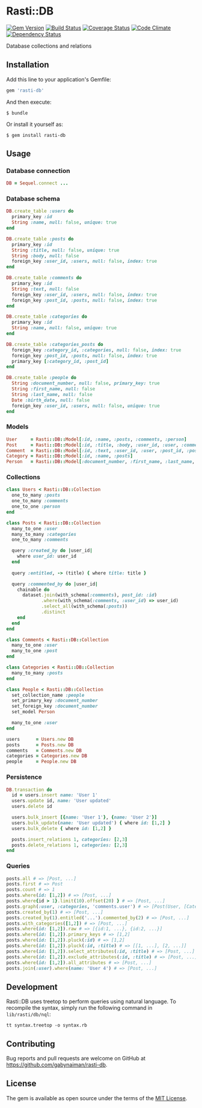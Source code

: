 # Rasti::DB

[![Gem Version](https://badge.fury.io/rb/rasti-db.svg)](https://rubygems.org/gems/rasti-db)
[![Build Status](https://travis-ci.org/gabynaiman/rasti-db.svg?branch=master)](https://travis-ci.org/gabynaiman/rasti-db)
[![Coverage Status](https://coveralls.io/repos/github/gabynaiman/rasti-db/badge.svg?branch=master)](https://coveralls.io/github/gabynaiman/rasti-db?branch=master)
[![Code Climate](https://codeclimate.com/github/gabynaiman/rasti-db.svg)](https://codeclimate.com/github/gabynaiman/rasti-db)
[![Dependency Status](https://gemnasium.com/gabynaiman/rasti-db.svg)](https://gemnasium.com/gabynaiman/rasti-db)

Database collections and relations

## Installation

Add this line to your application's Gemfile:

```ruby
gem 'rasti-db'
```

And then execute:

    $ bundle

Or install it yourself as:

    $ gem install rasti-db

## Usage

### Database connection

```ruby
DB = Sequel.connect ...
```

### Database schema

```ruby
DB.create_table :users do
  primary_key :id
  String :name, null: false, unique: true
end

DB.create_table :posts do
  primary_key :id
  String :title, null: false, unique: true
  String :body, null: false
  foreign_key :user_id, :users, null: false, index: true
end

DB.create_table :comments do
  primary_key :id
  String :text, null: false
  foreign_key :user_id, :users, null: false, index: true
  foreign_key :post_id, :posts, null: false, index: true
end

DB.create_table :categories do
  primary_key :id
  String :name, null: false, unique: true
end

DB.create_table :categories_posts do
  foreign_key :category_id, :categories, null: false, index: true
  foreign_key :post_id, :posts, null: false, index: true
  primary_key [:category_id, :post_id]
end

DB.create_table :people do
  String :document_number, null: false, primary_key: true
  String :first_name, null: false
  String :last_name, null: false
  Date :birth_date, null: false
  foreign_key :user_id, :users, null: false, unique: true
end
```

### Models

```ruby
User     = Rasti::DB::Model[:id, :name, :posts, :comments, :person]
Post     = Rasti::DB::Model[:id, :title, :body, :user_id, :user, :comments, :categories]
Comment  = Rasti::DB::Model[:id, :text, :user_id, :user, :post_id, :post]
Category = Rasti::DB::Model[:id, :name, :posts]
Person   = Rasti::DB::Model[:document_number, :first_name, :last_name, :birth_date, :user_id, :user]
```

### Collections

```ruby
class Users < Rasti::DB::Collection
  one_to_many :posts
  one_to_many :comments
  one_to_one :person
end

class Posts < Rasti::DB::Collection
  many_to_one :user
  many_to_many :categories
  one_to_many :comments

  query :created_by do |user_id| 
    where user_id: user_id
  end
  
  query :entitled, -> (title) { where title: title }

  query :commented_by do |user_id|
    chainable do
      dataset.join(with_schema(:comments), post_id: :id)
             .where(with_schema(:comments, :user_id) => user_id)
             .select_all(with_schema(:posts))
             .distinct
    end
  end
end

class Comments < Rasti::DB::Collection
  many_to_one :user
  many_to_one :post
end

class Categories < Rasti::DB::Collection
  many_to_many :posts
end

class People < Rasti::DB::Collection
  set_collection_name :people
  set_primary_key :document_number
  set_foreign_key :document_number
  set_model Person

  many_to_one :user
end

users      = Users.new DB
posts      = Posts.new DB
comments   = Comments.new DB
categories = Categories.new DB
people     = People.new DB
```

### Persistence

```ruby
DB.transaction do
  id = users.insert name: 'User 1'
  users.update id, name: 'User updated'
  users.delete id

  users.bulk_insert [{name: 'User 1'}, {name: 'User 2'}]
  users.bulk_update(name: 'User updated') { where id: [1,2] }
  users.bulk_delete { where id: [1,2] }

  posts.insert_relations 1, categories: [2,3]
  posts.delete_relations 1, categories: [2,3]
end
```

### Queries

```ruby
posts.all # => [Post, ...]
posts.first # => Post
posts.count # => 1
posts.where(id: [1,2]) # => [Post, ...]
posts.where{id > 1}.limit(10).offset(20) } # => [Post, ...]
posts.graph(:user, :categories, 'comments.user') # => [Post(User, [Categories, ...], [Comments(User)]), ...]
posts.created_by(1) # => [Post, ...]
posts.created_by(1).entitled('...').commented_by(2) # => [Post, ...]
posts.with_categories([1,2]) # => [Post, ...]
posts.where(id: [1,2]).raw # => [{id:1, ...}, {id:2, ...}]
posts.where(id: [1,2]).primary_keys # => [1,2]
posts.where(id: [1,2]).pluck(:id) # => [1,2]
posts.where(id: [1,2]).pluck(:id, :title) # => [[1, ...], [2, ...]]
posts.where(id: [1,2]).select_attributes(:id, :title) # => [Post, ...]
posts.where(id: [1,2]).exclude_attributes(:id, :title) # => [Post, ...]
posts.where(id: [1,2]).all_attributes # => [Post, ...]
posts.join(:user).where(name: 'User 4') # => [Post, ...]
```

## Development

Rasti::DB uses treetop to perform queries using natural language. To recompile the syntax, simply run the following command in `lib/rasti/db/nql`:

```
tt syntax.treetop -o syntax.rb
```

## Contributing

Bug reports and pull requests are welcome on GitHub at https://github.com/gabynaiman/rasti-db.


## License

The gem is available as open source under the terms of the [MIT License](http://opensource.org/licenses/MIT).

